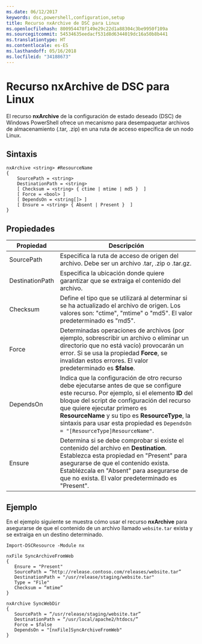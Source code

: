 ```yaml
---
ms.date: 06/12/2017
keywords: dsc,powershell,configuration,setup
title: Recurso nxArchive de DSC para Linux
ms.openlocfilehash: 800954478f149e29c22d1a88304c3be9950f109a
ms.sourcegitcommit: 54534635eedacf531d8d6344019dc16a50b8b441
ms.translationtype: HT
ms.contentlocale: es-ES
ms.lasthandoff: 05/16/2018
ms.locfileid: "34188673"
---
```

# <a name="dsc-for-linux-nxarchive-resource"></a>Recurso nxArchive de DSC para Linux

El recurso **nxArchive** de la configuración de estado deseado (DSC) de Windows PowerShell ofrece un mecanismo para desempaquetar archivos de almacenamiento (.tar, .zip) en una ruta de acceso específica de un nodo Linux.

## <a name="syntax"></a>Sintaxis

```
nxArchive <string> #ResourceName
{
    SourcePath = <string>
    DestinationPath = <string>
    [ Checksum = <string> { ctime | mtime | md5 }  ]
    [ Force = <bool> ]
    [ DependsOn = <string[]> ]
    [ Ensure = <string> { Absent | Present }  ]
}
```

## <a name="properties"></a>Propiedades

|  Propiedad |  Descripción |
|---|---|
| SourcePath| Especifica la ruta de acceso de origen del archivo. Debe ser un archivo .tar, .zip o .tar.gz. |
| DestinationPath| Especifica la ubicación donde quiere garantizar que se extraiga el contenido del archivo.|
| Checksum| Define el tipo que se utilizará al determinar si se ha actualizado el archivo de origen. Los valores son: "ctime", "mtime" o "md5". El valor predeterminado es "md5".|
| Force| Determinadas operaciones de archivos (por ejemplo, sobrescribir un archivo o eliminar un directorio que no está vacío) provocarán un error. Si se usa la propiedad **Force**, se invalidan estos errores. El valor predeterminado es **$false**.|
| DependsOn | Indica que la configuración de otro recurso debe ejecutarse antes de que se configure este recurso. Por ejemplo, si el elemento **ID** del bloque del script de configuración del recurso que quiere ejecutar primero es **ResourceName** y su tipo es **ResourceType**, la sintaxis para usar esta propiedad es `DependsOn = "[ResourceType]ResourceName"`.|
| Ensure| Determina si se debe comprobar si existe el contenido del archivo en **Destination**. Establezca esta propiedad en "Present" para asegurarse de que el contenido exista. Establézcala en "Absent" para asegurarse de que no exista. El valor predeterminado es "Present".|

## <a name="example"></a>Ejemplo

En el ejemplo siguiente se muestra cómo usar el recurso **nxArchive** para asegurarse de que el contenido de un archivo llamado `website.tar` exista y se extraiga en un destino determinado.

```
Import-DSCResource -Module nx

nxFile SyncArchiveFromWeb
{
   Ensure = "Present"
   SourcePath = “http://release.contoso.com/releases/website.tar”
   DestinationPath = "/usr/release/staging/website.tar"
   Type = "File"
   Checksum = “mtime”
}

nxArchive SyncWebDir
{
   SourcePath = “/usr/release/staging/website.tar”
   DestinationPath = “/usr/local/apache2/htdocs/”
   Force = $false
   DependsOn = "[nxFile]SyncArchiveFromWeb"
}
```